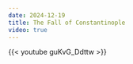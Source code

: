 ```yaml
---
date: 2024-12-19
title: The Fall of Constantinople
video: true
---
```



{{< youtube guKvG_Ddttw >}}
